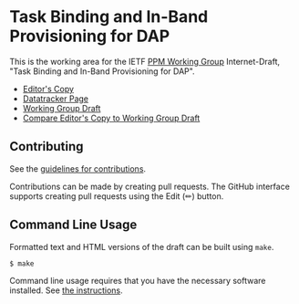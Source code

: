 # Task Binding and In-Band Provisioning for DAP

This is the working area for the IETF [PPM Working Group](https://datatracker.ietf.org/wg/ppm/documents/) Internet-Draft, "Task Binding and In-Band Provisioning for DAP".

* [Editor's Copy](https://ietf-wg-ppm.github.io/draft-ietf-ppm-dap-taskprov/#go.draft-ietf-ppm-dap-taskprov.html)
* [Datatracker Page](https://datatracker.ietf.org/doc/draft-ietf-ppm-dap-taskprov)
* [Working Group Draft](https://datatracker.ietf.org/doc/html/draft-ietf-ppm-dap-taskprov)
* [Compare Editor's Copy to Working Group Draft](https://ietf-wg-ppm.github.io/draft-ietf-ppm-dap-taskprov/#go.draft-ietf-ppm-dap-taskprov.diff)


## Contributing

See the
[guidelines for contributions](https://github.com/ietf-wg-ppm/draft-ietf-ppm-dap-taskprov/blob/main/CONTRIBUTING.md).

Contributions can be made by creating pull requests.
The GitHub interface supports creating pull requests using the Edit (✏) button.


## Command Line Usage

Formatted text and HTML versions of the draft can be built using `make`.

```sh
$ make
```

Command line usage requires that you have the necessary software installed.  See
[the instructions](https://github.com/martinthomson/i-d-template/blob/main/doc/SETUP.md).

